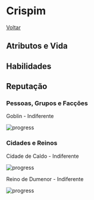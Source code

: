 # Crispim
[Voltar](../players-index.md)

## Atributos e Vida

## Habilidades

## Reputação

### Pessoas, Grupos e Facções

Goblin - Indiferente

![progress](https://progress-bar.dev/0/ "progresso") 

### Cidades e Reinos

Cidade de Caldo - Indiferente

![progress](https://progress-bar.dev/5/ "progresso") 

Reino de Dumenor - Indiferente

![progress](https://progress-bar.dev/0/ "progresso") 